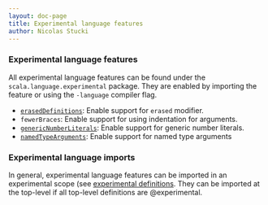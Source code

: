 ```yaml
---
layout: doc-page
title: Experimental language features
author: Nicolas Stucki
---
```


### Experimental language features

All experimental language features can be found under the `scala.language.experimental` package.
They are enabled by importing the feature or using the `-language` compiler flag.

* [`erasedDefinitions`](./erased-defs.md): Enable support for `erased` modifier.
* `fewerBraces`: Enable support for using indentation for arguments.
* [`genericNumberLiterals`](./numeric-literals.md): Enable support for generic number literals.
* [`namedTypeArguments`](./named-typeargs.md): Enable support for named type arguments

### Experimental language imports

In general, experimental language features can be imported in an experimental scope (see [experimental definitions](../other-new-features/experimental-defs.md).
They can be imported at the top-level if all top-level definitions are @experimental.
